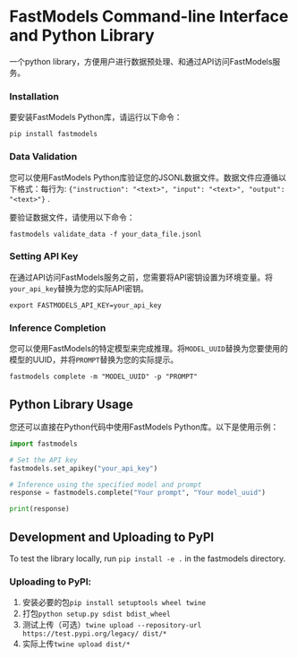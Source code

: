 # FastModels Command-line Interface and Python Library

一个python library，方便用户进行数据预处理、和通过API访问FastModels服务。

### Installation

要安装FastModels Python库，请运行以下命令：
```
pip install fastmodels
```

### Data Validation

您可以使用FastModels Python库验证您的JSONL数据文件。数据文件应遵循以下格式：每行为: 
`{"instruction": "<text>", "input": "<text>", "output": "<text>"}` .

要验证数据文件，请使用以下命令：
```
fastmodels validate_data -f your_data_file.jsonl
```

### Setting API Key

在通过API访问FastModels服务之前，您需要将API密钥设置为环境变量。将`your_api_key`替换为您的实际API密钥。

```
export FASTMODELS_API_KEY=your_api_key
```

### Inference Completion

您可以使用FastModels的特定模型来完成推理。将`MODEL_UUID`替换为您要使用的模型的UUID，并将`PROMPT`替换为您的实际提示。

```
fastmodels complete -m "MODEL_UUID" -p "PROMPT"
```

## Python Library Usage

您还可以直接在Python代码中使用FastModels Python库。以下是使用示例：

```python
import fastmodels

# Set the API key
fastmodels.set_apikey("your_api_key")

# Inference using the specified model and prompt
response = fastmodels.complete("Your prompt", "Your model_uuid")

print(response)
```

## Development and Uploading to PyPI
To test the library locally, run `pip install -e .` in the fastmodels directory.

### Uploading to PyPl:
1. 安装必要的包`pip install setuptools wheel twine`
2. 打包`python setup.py sdist bdist_wheel`
3. 测试上传（可选）`twine upload --repository-url https://test.pypi.org/legacy/ dist/*`
4. 实际上传`twine upload dist/*`



